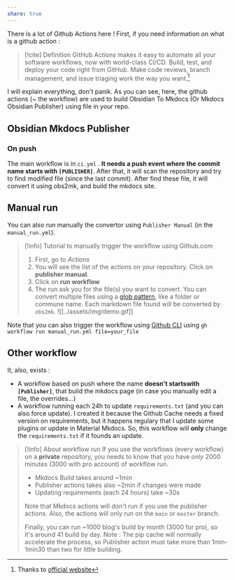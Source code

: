 ```yaml
---
share: true
---
```


There is a lot of Github Actions here ! First, if you need information on what is a github action :
> [!cite] Definition
>  GitHub Actions makes it easy to automate all your software workflows, now with world-class CI/CD. Build, test, and deploy your code right from GitHub. Make code reviews, branch management, and issue triaging work the way you want.[^1]

I will explain everything, don't panik. As you can see, here, the github actions (~ the workflow) are used to build Obsidian To Mkdocs (Or Mkdocs Obsidian Publisher) using file in your repo. 

## Obsidian Mkdocs Publisher
### On push
The main workflow is in `ci.yml` . **It needs a push event where the commit name starts with `[PUBLISHER]`**. After that, it will scan the repository and try to find modified file (since the last commit). After find these file, it will convert it using obs2mk, and build the mkdocs site. 

## Manual run

You can also run manually the convertor using `Publisher Manual` (in the `manual_run.yml`).

> [!info] Tutorial to manually trigger the workflow using Github.com
> 1. First, go to *Actions*
> 2. You will see the list of the actions on your repository. Click on **publisher manual**.
> 3. Click on **run workflow** 
> 4. The run ask you for the file(s) you want to convert. You can convert multiple files using a [glob pattern](https://en.wikipedia.org/wiki/Glob_(programming)), like a folder or commune name. Each markdown file found will be converted by `obs2mk`. 
> ![[../assets/img/demo.gif]]

Note that you can also trigger the workflow using [Github CLI](https://cli.github.com/) using `gh workflow run manual_run.yml file=your_file`

## Other workflow
It, also, exists :
- A workflow based on push where the name **doesn't startswith `[Publisher]`**, that build the mkdocs page (in case you manually edit a file, the overrides...)
- A workflow running each 24h to update `requirements.txt` (and you can also force update). I created it because the Github Cache needs a fixed version on requirements, but it happens regulary that I update some plugins or update in Material Mkdocs. So, this workflow will **only** change the `requirements.txt` if it founds an update.


> [!info] About workflow run
> If you use the workflows (every workflow) on a **private** repository, you needs to know that you have *only* 2000 minutes (3000 with pro account) of workflow run. 
> - Mkdocs Build takes around ~1min
> - Publisher actions takes also ~2min if changes were made 
> - Updating requirements (each 24 hours) take ~30s
>
> Note that Mkdocs actions will don't run if you use the publisher actions. Also, the actions will only run on the `main` or `master` branch. 
>
> Finally, you can run ~1000 blog's build by month (3000 for pro), so it's around 41 build by day.
> Note : The pip cache will normally accelerate the process, so Publisher action must take more than 1min-1min30 than two for little building.

[^1]: Thanks to [official website](https://github.com/features/actions)